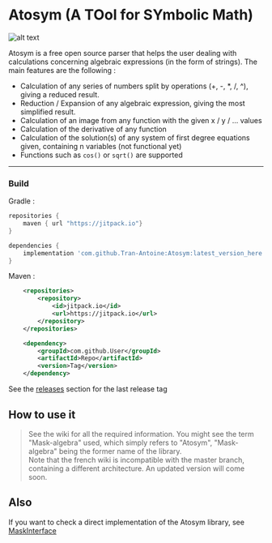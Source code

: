# Atosym (A TOol for SYmbolic Math)

![alt text](https://media.discordapp.net/attachments/376468898800730116/560199740155887619/icon.png "Logo")

Atosym is a free open source parser that helps the user dealing with calculations concerning algebraic expressions (in the form of strings). The main features are the following : 

* Calculation of any series of numbers split by operations (+, -, *, /, ^), giving a reduced result.
* Reduction / Expansion of any algebraic expression, giving the most simplified result.
* Calculation of an image from any function with the given x / y / ... values
* Calculation of the derivative of any function
* Calculation of the solution(s) of any system of first degree equations given, containing n variables (not functional yet)
* Functions such as `cos()` or `sqrt()` are supported

***

### Build

Gradle :

```groovy
repositories {
    maven { url "https://jitpack.io"}
}
```
```groovy
dependencies {
    implementation 'com.github.Tran-Antoine:Atosym:latest_version_here'
}
```

Maven :

```xml
	<repositories>
		<repository>
		    <id>jitpack.io</id>
		    <url>https://jitpack.io</url>
		</repository>
	</repositories>
```
```xml
	<dependency>
	    <groupId>com.github.User</groupId>
	    <artifactId>Repo</artifactId>
	    <version>Tag</version>
	</dependency>
```
See the [releases](https://github.com/Askigh/Mask/releases) section for the last release tag

## How to use it

> See the wiki for all the required information. You might see the term "Mask-algebra" used, which simply
 refers to "Atosym", "Mask-algebra" being the former name of the library. <br>
 Note that the french wiki is incompatible with the master branch, containing a different
architecture. An updated version will come soon.

## Also

If you want to check a direct implementation of the Atosym library, see [MaskInterface](https://github.com/lolilolulolilol/MaskInterface)
